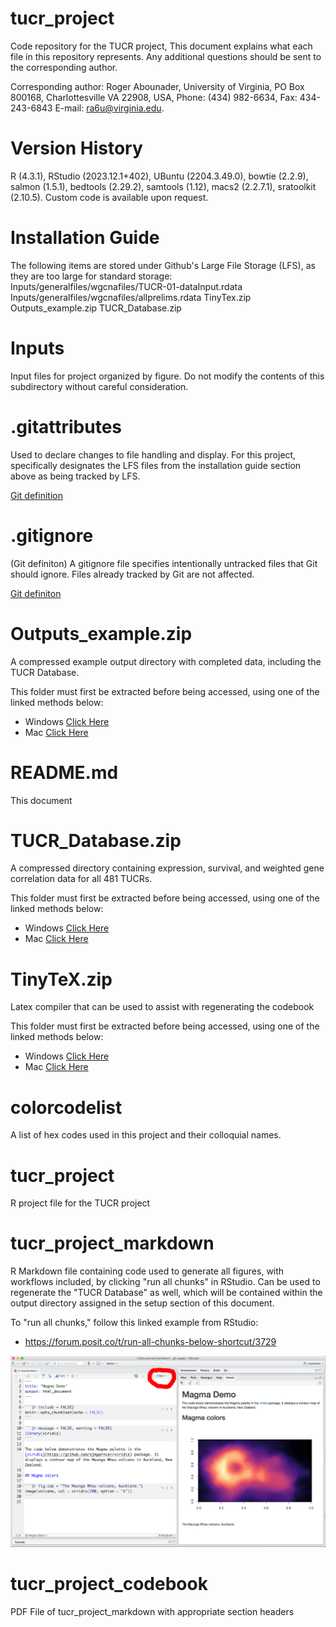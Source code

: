 # tucr_project
Code repository for the TUCR project, This document explains what each file in this repository represents. Any additional questions should be sent to the corresponding author.

Corresponding author: Roger Abounader, University of Virginia, PO Box 800168, 
Charlottesville VA 22908, USA, Phone: (434) 982-6634, Fax: 434-243-6843 
E-mail: ra6u@virginia.edu.  

# Version History
R (4.3.1), RStudio (2023.12.1+402), UBuntu (2204.3.49.0), bowtie (2.2.9), salmon (1.5.1), bedtools (2.29.2), samtools (1.12), macs2 (2.2.7.1), sratoolkit (2.10.5). Custom code is available upon request.

# Installation Guide

The following items are stored under Github's Large File Storage (LFS), as they are too large for standard storage:
Inputs/generalfiles/wgcnafiles/TUCR-01-dataInput.rdata
Inputs/generalfiles/wgcnafiles/allprelims.rdata
TinyTex.zip
Outputs_example.zip
TUCR_Database.zip

# Inputs 

Input files for project organized by figure.  Do not modify the contents of this subdirectory without careful consideration.

# .gitattributes

Used to declare changes to file handling and display. For this project, specifically designates the LFS files from the installation guide section above as being tracked by LFS.

[Git definition](https://docs.gitlab.com/ee/user/project/repository/files/git_attributes.html)

# .gitignore

(Git definiton) A gitignore file specifies intentionally untracked files that Git should ignore. Files already tracked by Git are not affected.

[Git definiton](https://git-scm.com/docs/gitignore)

# Outputs_example.zip

A compressed example output directory with completed data, including the TUCR Database. 

This folder must first be extracted before being accessed, using one of the linked methods below:
- Windows [Click Here](https://support.microsoft.com/en-us/windows/zip-and-unzip-files-8d28fa72-f2f9-712f-67df-f80cf89fd4e5)
- Mac [Click Here](https://support.apple.com/guide/mac-help/zip-and-unzip-files-and-folders-on-mac-mchlp2528/mac)


# README.md

This document

# TUCR_Database.zip

A compressed directory containing expression, survival, and weighted gene correlation data for all 481 TUCRs. 

This folder must first be extracted before being accessed, using one of the linked methods below:
- Windows [Click Here](https://support.microsoft.com/en-us/windows/zip-and-unzip-files-8d28fa72-f2f9-712f-67df-f80cf89fd4e5)
- Mac [Click Here](https://support.apple.com/guide/mac-help/zip-and-unzip-files-and-folders-on-mac-mchlp2528/mac)

# TinyTeX.zip

Latex compiler that can be used to assist with regenerating the codebook

This folder must first be extracted before being accessed, using one of the linked methods below:
- Windows [Click Here](https://support.microsoft.com/en-us/windows/zip-and-unzip-files-8d28fa72-f2f9-712f-67df-f80cf89fd4e5)
- Mac [Click Here](https://support.apple.com/guide/mac-help/zip-and-unzip-files-and-folders-on-mac-mchlp2528/mac)

# colorcodelist

A list of hex codes used in this project and their colloquial names.

# tucr_project
R project file for the TUCR project

# tucr_project_markdown

R Markdown file containing code used to generate all figures, with workflows included, by clicking "run all chunks" in RStudio. Can be used to regenerate the "TUCR Database" as well, which will be contained within the output directory assigned in the setup section of this document.

To "run all chunks," follow this linked example from RStudio:
- https://forum.posit.co/t/run-all-chunks-below-shortcut/3729

![Run All Chunks Example Image](./Inputs/general_files/runchunks_example.png)


# tucr_project_codebook

PDF File of tucr_project_markdown with appropriate section headers





